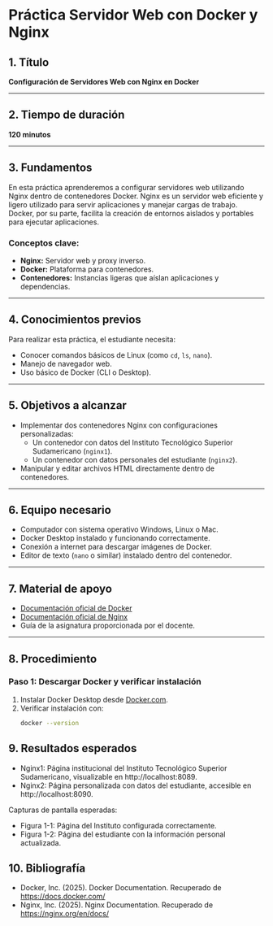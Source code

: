 # Práctica Servidor Web con Docker y Nginx

## 1. Título
**Configuración de Servidores Web con Nginx en Docker**

---

## 2. Tiempo de duración
**120 minutos**

---

## 3. Fundamentos
En esta práctica aprenderemos a configurar servidores web utilizando Nginx dentro de contenedores Docker. Nginx es un servidor web eficiente y ligero utilizado para servir aplicaciones y manejar cargas de trabajo. Docker, por su parte, facilita la creación de entornos aislados y portables para ejecutar aplicaciones.

### Conceptos clave:
- **Nginx:** Servidor web y proxy inverso.
- **Docker:** Plataforma para contenedores.
- **Contenedores:** Instancias ligeras que aíslan aplicaciones y dependencias.

---

## 4. Conocimientos previos
Para realizar esta práctica, el estudiante necesita:
- Conocer comandos básicos de Linux (como `cd`, `ls`, `nano`).
- Manejo de navegador web.
- Uso básico de Docker (CLI o Desktop).

---

## 5. Objetivos a alcanzar
- Implementar dos contenedores Nginx con configuraciones personalizadas:
  - Un contenedor con datos del Instituto Tecnológico Superior Sudamericano (`nginx1`).
  - Un contenedor con datos personales del estudiante (`nginx2`).
- Manipular y editar archivos HTML directamente dentro de contenedores.

---

## 6. Equipo necesario
- Computador con sistema operativo Windows, Linux o Mac.
- Docker Desktop instalado y funcionando correctamente.
- Conexión a internet para descargar imágenes de Docker.
- Editor de texto (`nano` o similar) instalado dentro del contenedor.

---

## 7. Material de apoyo
- [Documentación oficial de Docker](https://docs.docker.com/)
- [Documentación oficial de Nginx](https://nginx.org/en/docs/)
- Guía de la asignatura proporcionada por el docente.

---

## 8. Procedimiento

### Paso 1: Descargar Docker y verificar instalación
1. Instalar Docker Desktop desde [Docker.com](https://www.docker.com/).
2. Verificar instalación con:
   ```bash
   docker --version

## 9. Resultados esperados
- Nginx1: Página institucional del Instituto Tecnológico Superior Sudamericano, visualizable en http://localhost:8089.
- Nginx2: Página personalizada con datos del estudiante, accesible en http://localhost:8090.

Capturas de pantalla esperadas:
- Figura 1-1: Página del Instituto configurada correctamente.
- Figura 1-2: Página del estudiante con la información personal actualizada.


## 10. Bibliografía
- Docker, Inc. (2025). Docker Documentation. Recuperado de https://docs.docker.com/
- Nginx, Inc. (2025). Nginx Documentation. Recuperado de https://nginx.org/en/docs/




